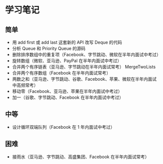 # 学习笔记

## 简单
- 用 add first 或 add last 这套新的 API 改写 Deque 的代码
- 分析 Queue 和 Priority Queue 的源码
- 删除排序数组中的重复项（Facebook、字节跳动、微软在半年内面试中考过）
- 旋转数组（微软、亚马逊、PayPal 在半年内面试中考过）
- 合并两个有序链表（亚马逊、字节跳动在半年内面试常考）
MergeTwoLists
- 合并两个有序数组（Facebook 在半年内面试常考）
- 两数之和（亚马逊、字节跳动、谷歌、Facebook、苹果、微软在半年内面试中高频常考）
- 移动零（Facebook、亚马逊、苹果在半年内面试中考过）
- 加一（谷歌、字节跳动、Facebook 在半年内面试中考过）
## 中等
- 设计循环双端队列（Facebook 在 1 年内面试中考过）
## 困难
- 接雨水（亚马逊、字节跳动、高盛集团、Facebook 在半年内面试常考）
